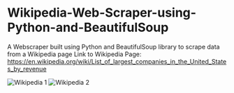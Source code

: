 # Wikipedia-Web-Scraper-using-Python-and-BeautifulSoup
A Webscraper built using Python and BeautifulSoup library to scrape data from a Wikipedia page
Link to Wikipedia Page: https://en.wikipedia.org/wiki/List_of_largest_companies_in_the_United_States_by_revenue

![Wikipedia 1](https://github.com/harrshat/Wikipedia-Web-Scraper-using-Python-and-BeautifulSoup/assets/142029312/9d39bcea-75df-49f1-b3b6-9ca8f0b922bf)
![Wikipedia 2](https://github.com/harrshat/Wikipedia-Web-Scraper-using-Python-and-BeautifulSoup/assets/142029312/14214d6c-3a51-4a65-858a-424f0dbef72e)
